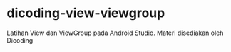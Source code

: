 # dicoding-view-viewgroup
Latihan View dan ViewGroup pada Android Studio. Materi disediakan oleh Dicoding
